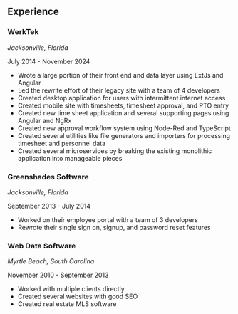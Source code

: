 ## Experience

### WerkTek
*Jacksonville, Florida*

July 2014 - November 2024

- Wrote a large portion of their front end and data layer using ExtJs and Angular
- Led the rewrite effort of their legacy site with a team of 4 developers
- Created desktop application for users with intermittent internet access
- Created mobile site with timesheets, timesheet approval, and PTO entry
- Created new time sheet application and several supporting pages using Angular and NgRx
- Created new approval workflow system using Node-Red and TypeScript
- Created several utilities like file generators and importers for processing timesheet and personnel data
- Created several microservices by breaking the existing monolithic application into manageable pieces

### Greenshades Software
*Jacksonville, Florida*

September 2013 - July 2014

- Worked on their employee portal with a team of 3 developers
- Rewrote their single sign on, signup, and password reset features

### Web Data Software
*Myrtle Beach, South Carolina*

November 2010 - September 2013

- Worked with multiple clients directly
- Created several websites with good SEO
- Created real estate MLS software
